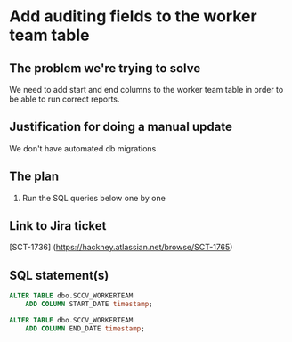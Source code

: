 # Add auditing fields to the worker team table

## The problem we're trying to solve

We need to add start and end columns to the worker team table in order to be able to run correct reports.

## Justification for doing a manual update

We don't have automated db migrations

## The plan

1. Run the SQL queries below one by one

## Link to Jira ticket

[SCT-1736] (https://hackney.atlassian.net/browse/SCT-1765)

## SQL statement(s)

```sql
ALTER TABLE dbo.SCCV_WORKERTEAM
    ADD COLUMN START_DATE timestamp;

ALTER TABLE dbo.SCCV_WORKERTEAM
    ADD COLUMN END_DATE timestamp;
```
